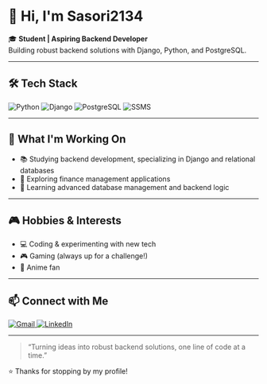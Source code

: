 # 👋 Hi, I'm Sasori2134

🎓 **Student | Aspiring Backend Developer**  
Building robust backend solutions with Django, Python, and PostgreSQL.

---

## 🛠️ Tech Stack

<p align="left">
  <img src="https://img.shields.io/badge/Python-3776AB?style=flat-square&logo=python&logoColor=white" alt="Python"/>
  <img src="https://img.shields.io/badge/Django-092E20?style=flat-square&logo=django&logoColor=white" alt="Django"/>
  <img src="https://img.shields.io/badge/PostgreSQL-316192?style=flat-square&logo=postgresql&logoColor=white" alt="PostgreSQL"/>
  <img src="https://img.shields.io/badge/SSMS-CC2927?style=flat-square&logo=microsoftsqlserver&logoColor=white" alt="SSMS"/>
</p>

---

## 🚀 What I'm Working On

- 📚 Studying backend development, specializing in Django and relational databases  
- 💸 Exploring finance management applications  
- 🔄 Learning advanced database management and backend logic  

---

## 🎮 Hobbies & Interests

- 💻 Coding & experimenting with new tech
- 🎮 Gaming (always up for a challenge!)
- 🍿 Anime fan

---

## 📫 Connect with Me

<p>
  <a href="mailto:aleksandre.martiashvili.1@btu.edu.ge">
    <img src="https://img.shields.io/badge/Gmail-D14836?style=flat-square&logo=gmail&logoColor=white" alt="Gmail"/>
  </a>
  <a href="https://linkedin.com/in/aleksandre-martiashvili-002775371">
    <img src="https://img.shields.io/badge/LinkedIn-0077b5?style=flat-square&logo=linkedin&logoColor=white" alt="LinkedIn"/>
  </a>
</p>

---

> “Turning ideas into robust backend solutions, one line of code at a time.”

⭐ Thanks for stopping by my profile!
